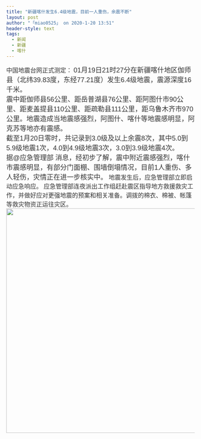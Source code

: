 ```yaml
---
title: "新疆喀什发生6.4级地震，目前一人重伤，余震不断"
layout: post
author: "「miao0525」 on 2020-1-20 13:51"
header-style: text
tags:
  - 新闻
  - 新疆
  - 喀什
---
```


<head></head>
<body>
 <font color="#333333"><font face="arial"><font style="font-size:16px">中国地震台网正式测定：</font></font></font>
 <font style="color:rgb(51, 51, 51)"><font face="arial"><font style="font-size:18px">01月19日21时27分在新疆喀什地区伽师县（北纬39.83度，东经77.21度）发生6.4级地震，震源深度16千米。</font></font></font>
 <br> 
 <font style="color:rgb(51, 51, 51)"><font face="arial"><font style="font-size:18px">震中距伽师县56公里、距岳普湖县76公里、距阿图什市90公里、距麦盖提县110公里、距疏勒县111公里，距乌鲁木齐市970公里。地震造成当地震感强烈，阿图什、喀什等地震感明显，阿克苏等地亦有震感。</font></font></font>
 <br> 
 <font style="color:rgb(51, 51, 51)"><font face="arial"><font style="font-size:18px">截至1月20日零时，共记录到3.0级及以上余震8次，其中5.0到5.9级地震1次，4.0到4.9级地震3次，3.0到3.9级地震4次。</font></font></font>
 <br> 
 <font style="color:rgb(51, 51, 51)"><font face="arial"><font style="font-size:18px">据@应急管理部 消息，经初步了解，震中附近震感强烈，喀什市震感明显，有部分门面棚、围墙倒塌情况，目前1人重伤、多人轻伤，灾情正在进一步核实中。</font></font></font>
 <font style="color:rgb(51, 51, 51)"><font face="arial"><font style="font-size:16px">地震发生后，应急管理部立即启动应急响应。</font></font></font>
 <font style="color:rgb(51, 51, 51)"><font face="arial"><font style="font-size:16px">应急管理部连夜派出工作组赶赴震区指导地方救援救灾工作，并做好应对更强地震的预案和相关准备。调拨的棉衣、棉被、帐篷等救灾物资正运往灾区。</font></font></font>
 <br> 
 <ignore_js_op> 
  <img aid="1328306" src="https://bbs.boniu123.cc/data/attachment/forum/202001/20/084451gqqljxy9kx9jlhjz.jpeg" zoomfile="data/attachment/forum/202001/20/084451gqqljxy9kx9jlhjz.jpeg" file="data/attachment/forum/202001/20/084451gqqljxy9kx9jlhjz.jpeg" width="600" inpost="1"> 
  <div class="tip tip_4 aimg_tip" id="aimg_1328306_menu" style="position: absolute; display: none" disautofocus="true"> 
   <div class="xs0"> 
    <p><strong>a71ea8d3fd1f41344bda7c845df381ccd3c85e49.jpeg</strong> <em class="xg1">(75.27 KB, 下载次数: 0)</em></p> 
    <p> <a href="forum.php?mod=attachment&amp;aid=MTMyODMwNnwzODFkNTE5N3wxNTc5NTAxMDA0fDB8NTU0MDgx&amp;nothumb=yes" target="_blank">下载附件</a> &nbsp;<a href="javascript:;" onclick="showWindow(this.id, this.getAttribute('url'), 'get', 0);" id="savephoto_1328306" url="home.php?mod=spacecp&amp;ac=album&amp;op=saveforumphoto&amp;aid=1328306&amp;handlekey=savephoto_1328306">保存到相册</a> </p> 
    <p class="xg1 y"><span title="2020-1-20 08:44">5&nbsp;小时前</span> 上传</p> 
   </div> 
   <div class="tip_horn"></div> 
  </div> 
 </ignore_js_op> 
 <br>
</body>


